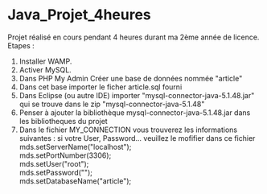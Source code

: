 # Java_Projet_4heures
Projet réalisé en cours pendant 4 heures durant ma 2ème année de licence.  
Etapes :  
1. Installer WAMP.  
2. Activer MySQL.  
3. Dans PHP My Admin Créer une base de données nommée "article"  
4. Dans cet base importer le ficher article.sql fourni  
5. Dans Eclipse (ou autre IDE) importer "mysql-connector-java-5.1.48.jar" qui se trouve dans le zip "mysql-connector-java-5.1.48"  
6. Penser à ajouter la bibliothèque mysql-connector-java-5.1.48.jar dans les bibliotheques du projet  
7. Dans le fichier MY_CONNECTION vous trouverez les informations suivantes : si votre User, Password... veuillez le mofifier dans ce fichier  
		mds.setServerName("localhost");  
		mds.setPortNumber(3306);  
		mds.setUser("root");  
		mds.setPassword("");  
		mds.setDatabaseName("article");  
